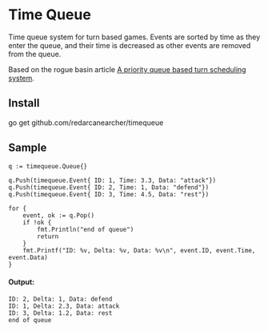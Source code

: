 # Time Queue
Time queue system for turn based games. Events are sorted by time as they enter the queue, and their time is decreased as other events are removed from the queue.

Based on the rogue basin article [A priority queue based turn scheduling system](http://www.roguebasin.com/index.php?title=A_priority_queue_based_turn_scheduling_system).

## Install

go get github.com/redarcanearcher/timequeue

## Sample

```
q := timequeue.Queue{}

q.Push(timequeue.Event{ ID: 1, Time: 3.3, Data: "attack"})
q.Push(timequeue.Event{ ID: 2, Time: 1, Data: "defend"})
q.Push(timequeue.Event{ ID: 3, Time: 4.5, Data: "rest"})

for {
    event, ok := q.Pop()
    if !ok {
        fmt.Println("end of queue")
        return
    }
    fmt.Printf("ID: %v, Delta: %v, Data: %v\n", event.ID, event.Time, event.Data)
}
```

#### Output:
```
ID: 2, Delta: 1, Data: defend
ID: 1, Delta: 2.3, Data: attack
ID: 3, Delta: 1.2, Data: rest
end of queue
```

